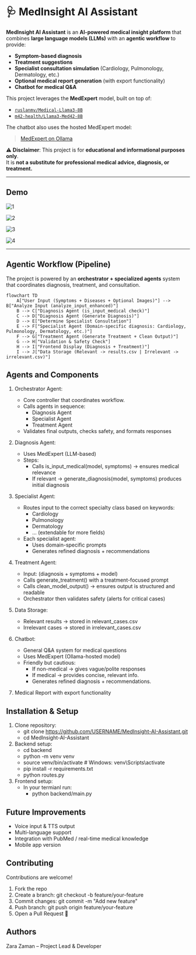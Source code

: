 # 🩺 MedInsight AI Assistant

**MedInsight AI Assistant** is an **AI-powered medical insight platform** that combines **large language models (LLMs)** with an **agentic workflow** to provide:  

-  **Symptom-based diagnosis**  
-  **Treatment suggestions**  
-  **Specialist consultation simulation** (Cardiology, Pulmonology, Dermatology, etc.)  
-  **Optional medical report generation** (with export functionality)  
-  **Chatbot for medical Q&A**  

This project leverages the **MedExpert** model, built on top of:  
- [`ruslanmv/Medical-Llama3-8B`](https://huggingface.co/ruslanmv/Medical-Llama3-8B)  
- [`m42-health/Llama3-Med42-8B`](https://huggingface.co/m42-health/Llama3-Med42-8B)  

The chatbot also uses the hosted MedExpert model:  
> [MedExpert on Ollama](https://ollama.com/OussamaELALLAM/MedExpert)  

⚠️ **Disclaimer**: This project is for **educational and informational purposes only**.  
It is **not a substitute for professional medical advice, diagnosis, or treatment.**  

---

##  Demo
![1](https://github.com/user-attachments/assets/907d7d32-0457-47b0-bdd7-df15eac694a7)

![2](https://github.com/user-attachments/assets/f559f371-667d-4408-95d7-a6c37cc4ba5b)

![3](https://github.com/user-attachments/assets/139e05d3-b984-4ca3-93b5-8c4445dd4a53)

![4](https://github.com/user-attachments/assets/4be663ce-00c5-4508-b4f2-65b95c627aec)

---

## Agentic Workflow (Pipeline)
The project is powered by an **orchestrator + specialized agents** system that coordinates diagnosis, treatment, and consultation. 
```mermaid
flowchart TD
    A["User Input (Symptoms + Diseases + Optional Images)"] --> B["Analyze Input (analyze_input_enhanced)"]
    B --> C["Diagnosis Agent (is_input_medical check)"]
    C --> D["Diagnosis Agent (Generate Diagnosis)"]
    D --> E["Determine Specialist Consultation"]
    E --> F["Specialist Agent (Domain-specific diagnosis: Cardiology, Pulmonology, Dermatology, etc.)"]
    F --> G["Treatment Agent (Generate Treatment + Clean Output)"]
    G --> H["Validation & Safety Check"]
    H --> I["Frontend Display (Diagnosis + Treatment)"]
    I --> J["Data Storage (Relevant -> results.csv | Irrelevant -> irrelevant.csv)"]
```

## Agents and Components
  1. Orchestrator Agent:
      - Core controller that coordinates workflow.
      - Calls agents in sequence:
        - Diagnosis Agent
        - Specialist Agent
        - Treatment Agent
      - Validates final outputs, checks safety, and formats responses

  2. Diagnosis Agent:
     - Uses MedExpert (LLM-based)
     - Steps:
         - Calls is_input_medical(model, symptoms) → ensures medical relevance
         - If relevant → generate_diagnosis(model, symptoms) produces initial diagnosis
      
  3. Specialist Agent:
     - Routes input to the correct specialty class based on keywords:
       - Cardiology
       - Pulmonology
       -  Dermatology
       -  … (extendable for more fields)
     - Each specialist agent:
       - Uses domain-specific prompts
       - Generates refined diagnosis + recommendations
      
  4. Treatment Agent:
     - Input: (diagnosis + symptoms + model)
     - Calls generate_treatment() with a treatment-focused prompt
     - Calls clean_model_output() → ensures output is structured and readable
     - Orchestrator then validates safety (alerts for critical cases)
    
  5. Data Storage:
     - Relevant results → stored in relevant_cases.csv
     - Irrelevant cases → stored in irrelevant_cases.csv
    
  6. Chatbot:
     - General Q&A system for medical questions
     - Uses MedExpert (Ollama-hosted model)
     - Friendly but cautious:
         - If non-medical → gives vague/polite responses
         - If medical → provides concise, relevant info.
       - Generates refined diagnosis + recommendations.
      
  7. Medical Report with export functionality

## Installation & Setup
1. Clone repository:
    - git clone https://github.com/USERNAME/MedInsight-AI-Assistant.git
    - cd MedInsight-AI-Assistant
2. Backend setup:
    - cd backend
    - python -m venv venv
    - source venv/bin/activate   # Windows: venv\Scripts\activate
    - pip install -r requirements.txt
    - python routes.py
3. Frontend setup:
    - In your termianl run:
        - python backend/main.py

## Future Improvements
- Voice input & TTS output
- Multi-language support
- Integration with PubMed / real-time medical knowledge
-  Mobile app version

## Contributing
Contributions are welcome!
  1. Fork the repo
  2. Create a branch: git checkout -b feature/your-feature
  3. Commit changes: git commit -m "Add new feature"
  4. Push branch: git push origin feature/your-feature
  5. Open a Pull Request 🎉
     
## Authors

Zara Zaman – Project Lead & Developer

